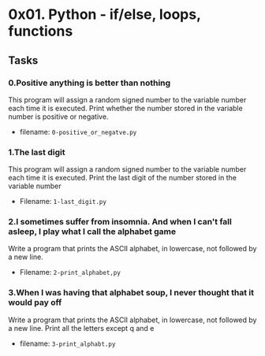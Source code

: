 # 0x01. Python - if/else, loops, functions

## Tasks

### 0.Positive anything is better than nothing
This program will assign a random signed number to the variable number each time it is executed.
Print whether the number stored in the variable number is positive or negative.
- filename: `0-positive_or_negatve.py`

### 1.The last digit
This program will assign a random signed number to the variable number each time it is executed.
Print the last digit of the number stored in the variable number
- Filename: `1-last_digit.py`

### 2.I sometimes suffer from insomnia. And when I can't fall asleep, I play what I call the alphabet game
Write a program that prints the ASCII alphabet, in lowercase, not followed by a new line.
- Filename: `2-print_alphabet,py`

### 3.When I was having that alphabet soup, I never thought that it would pay off
Write a program that prints the ASCII alphabet, in lowercase, not followed by a new line.
Print all the letters except q and e
- filename: `3-print_alphabt.py`
